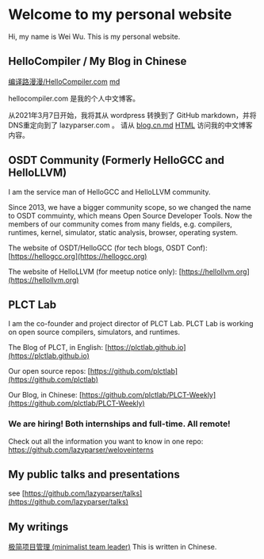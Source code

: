 # Welcome to my personal website

Hi, my name is Wei Wu. This is my personal website.

## HelloCompiler / My Blog in Chinese

[编译路漫漫/HelloCompiler.com](blog.cn.html) [md](https://github.com/lazyparser/lazyparser.github.io/blob/master/blog.cn.md)

hellocompiler.com 是我的个人中文博客。

从2021年3月7日开始，我将其从 wordpress 转换到了 GitHub markdown，并将DNS重定向到了 lazyparser.com 。
请从 [blog.cn.md](blog.cn.md) [HTML](blog.cn.html)  访问我的中文博客内容。

## OSDT Community (Formerly HelloGCC and HelloLLVM)

I am the service man of HelloGCC and HelloLLVM community.

Since 2013, we have a bigger community scope, so we changed the name to OSDT commuinty, which means Open Source Developer Tools. Now the members of our community comes from many fields, e.g. compilers, runtimes, kernel, simulator, static analysis, browser, operating system.

The website of OSDT/HelloGCC (for tech blogs, OSDT Conf):
[https://hellogcc.org](https://hellogcc.org)

The website of HelloLLVM (for meetup notice only):
[https://hellollvm.org](https://hellollvm.org)

## PLCT Lab

I am the co-founder and project director of PLCT Lab. PLCT Lab is working on open source compilers, simulators, and runtimes.

The Blog of PLCT, in English:
[https://plctlab.github.io](https://plctlab.github.io)

Our open source repos:
[https://github.com/plctlab](https://github.com/plctlab)

Our Blog, in Chinese:
[https://github.com/plctlab/PLCT-Weekly](https://github.com/plctlab/PLCT-Weekly)

### We are hiring! Both internships and full-time. All remote!

Check out all the information you want to know in one repo:
https://github.com/lazyparser/weloveinterns

## My public talks and presentations

see [https://github.com/lazyparser/talks](https://github.com/lazyparser/talks)

## My writings

[极简项目管理 (minimalist team leader)](https://github.com/lazyparser/minimalist-team-leader) This is written in Chinese.
